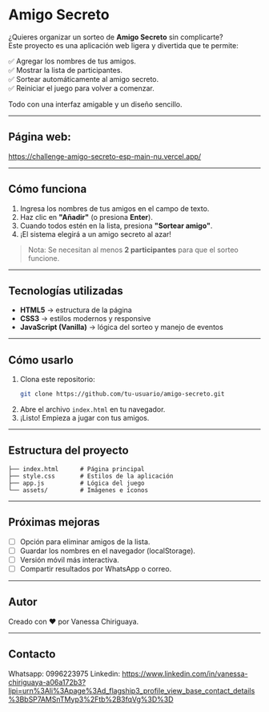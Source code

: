 # Amigo Secreto

¿Quieres organizar un sorteo de **Amigo Secreto** sin complicarte?  
Este proyecto es una aplicación web ligera y divertida que te permite:  

✅ Agregar los nombres de tus amigos.  
✅ Mostrar la lista de participantes.  
✅ Sortear automáticamente al amigo secreto.  
✅ Reiniciar el juego para volver a comenzar.  

Todo con una interfaz amigable y un diseño sencillo.  

---

## Página web:
https://challenge-amigo-secreto-esp-main-nu.vercel.app/

---

## Cómo funciona  

1. Ingresa los nombres de tus amigos en el campo de texto.  
2. Haz clic en **"Añadir"** (o presiona **Enter**).  
3. Cuando todos estén en la lista, presiona **"Sortear amigo"**.  
4. ¡El sistema elegirá a un amigo secreto al azar!  

> Nota: Se necesitan al menos **2 participantes** para que el sorteo funcione.  

---

## Tecnologías utilizadas  

- **HTML5** → estructura de la página  
- **CSS3** → estilos modernos y responsive  
- **JavaScript (Vanilla)** → lógica del sorteo y manejo de eventos  

---

## Cómo usarlo  

1. Clona este repositorio:  
   ```bash
   git clone https://github.com/tu-usuario/amigo-secreto.git
   ```
2. Abre el archivo `index.html` en tu navegador.  
3. ¡Listo! Empieza a jugar con tus amigos.  

---

## Estructura del proyecto  

```
├── index.html      # Página principal
├── style.css       # Estilos de la aplicación
├── app.js          # Lógica del juego
└── assets/         # Imágenes e íconos
```

---

##  Próximas mejoras  

- [ ] Opción para eliminar amigos de la lista.  
- [ ] Guardar los nombres en el navegador (localStorage).  
- [ ] Versión móvil más interactiva.  
- [ ] Compartir resultados por WhatsApp o correo.  

---

##  Autor  

Creado con ❤️ por Vanessa Chiriguaya.

---
## Contacto
Whatsapp: 0996223975
Linkedin: https://www.linkedin.com/in/vanessa-chiriguaya-a06a172b3?lipi=urn%3Ali%3Apage%3Ad_flagship3_profile_view_base_contact_details%3BbSP7AMSnTMyp3%2Ftb%2B3fqVg%3D%3D

